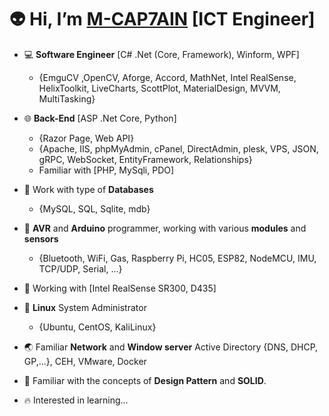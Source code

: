 # 👽 Hi, I’m  **[M-CAP7AIN](https://ictcaptain.blog.ir/)** [ICT Engineer]

- 💻 **Software Engineer** [C# .Net (Core, Framework), Winform, WPF]
  - {EmguCV ,OpenCV, Aforge, Accord, MathNet, Intel RealSense, HelixToolkit, LiveCharts, ScottPlot, MaterialDesign, MVVM, MultiTasking}
  
- 🌐 **Back-End** [ASP .Net Core, Python]
  - {Razor Page, Web API}
  -  {Apache, IIS, phpMyAdmin, cPanel, DirectAdmin, plesk, VPS, JSON, gRPC, WebSocket, EntityFramework, Relationships}
  -  Familiar with [PHP, MySqli, PDO]
  
- 📙 Work with type of **Databases**
  - {MySQL, SQL, Sqlite, mdb}
  
- 🤖 **AVR** and **Arduino** programmer, working with various **modules** and **sensors**
  -  {Bluetooth, WiFi, Gas, Raspberry Pi, HC05, ESP82, NodeMCU, IMU, TCP/UDP, Serial, ...}
  
- 🦄 Working with [Intel RealSense SR300, D435]

- 🚀 **Linux** System Administrator
  - {Ubuntu, CentOS, KaliLinux}
  
- 🌏 Familiar **Network** and **Window server** Active Directory {DNS, DHCP, GP,...}, CEH, VMware, Docker

- 🍹 Familiar with the concepts of **Design Pattern** and **SOLID**.

- 🔥 Interested in learning...



